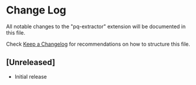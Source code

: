 # Change Log

All notable changes to the "pq-extractor" extension will be documented in this file.

Check [Keep a Changelog](http://keepachangelog.com/) for recommendations on how to structure this file.

## [Unreleased]

- Initial release
